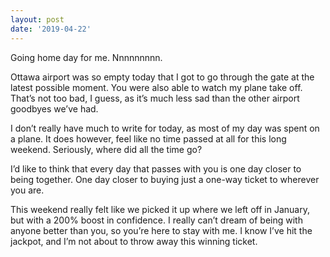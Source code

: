```yaml
---
layout: post
date: '2019-04-22'
---
```


Going home day for me. Nnnnnnnnn.

Ottawa airport was so empty today that I got to go through the gate at the latest possible moment. You were also able to watch my plane take off. That’s not too bad, I guess, as it’s much less sad than the other airport goodbyes we’ve had.

I don’t really have much to write for today, as most of my day was spent on a plane. It does however, feel like no time passed at all for this long weekend. Seriously, where did all the time go?

I’d like to think that every day that passes with you is one day closer to being together. One day closer to buying just a one-way ticket to wherever you are. 

This weekend really felt like we picked it up where we left off in January, but with a 200% boost in confidence. I really can’t dream of being with anyone better than you, so you’re here to stay with me. I know I’ve hit the jackpot, and I’m not about to throw away this winning ticket.